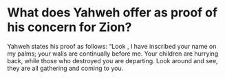 # What does Yahweh offer as proof of his concern for Zion?

Yahweh states his proof as follows: “Look , I have inscribed your name on my palms; your walls are continually before me. Your children are hurrying back, while those who destroyed you are departing. Look around and see, they are all gathering and coming to you.
